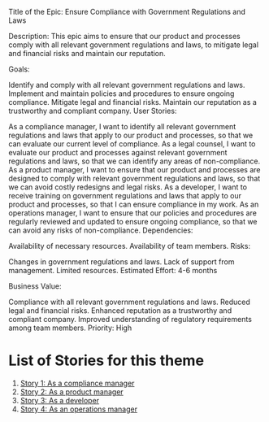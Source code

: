 Title of the Epic: Ensure Compliance with Government Regulations and Laws

Description: This epic aims to ensure that our product and processes comply with all relevant government regulations and laws, to mitigate legal and financial risks and maintain our reputation.

Goals:

Identify and comply with all relevant government regulations and laws.
Implement and maintain policies and procedures to ensure ongoing compliance.
Mitigate legal and financial risks.
Maintain our reputation as a trustworthy and compliant company.
User Stories:

As a compliance manager, I want to identify all relevant government regulations and laws that apply to our product and processes, so that we can evaluate our current level of compliance.
As a legal counsel, I want to evaluate our product and processes against relevant government regulations and laws, so that we can identify any areas of non-compliance.
As a product manager, I want to ensure that our product and processes are designed to comply with relevant government regulations and laws, so that we can avoid costly redesigns and legal risks.
As a developer, I want to receive training on government regulations and laws that apply to our product and processes, so that I can ensure compliance in my work.
As an operations manager, I want to ensure that our policies and procedures are regularly reviewed and updated to ensure ongoing compliance, so that we can avoid any risks of non-compliance.
Dependencies:

Availability of necessary resources.
Availability of team members.
Risks:

Changes in government regulations and laws.
Lack of support from management.
Limited resources.
Estimated Effort: 4-6 months

Business Value:

Compliance with all relevant government regulations and laws.
Reduced legal and financial risks.
Enhanced reputation as a trustworthy and compliant company.
Improved understanding of regulatory requirements among team members.
Priority: High

# List of Stories for this theme
1. [Story 1: As a compliance manager](/documentation/templates/theme/initiatives/epics/stories/story_template_2.md)
2. [Story 2: As a product manager](/documentation/templates/theme/initiatives/epics/stories/story_template_2.md)
3. [Story 3: As a developer](/documentation/templates/theme/initiatives/epics/stories/story_template_2.md)
4. [Story 4: As an operations manager](/documentation/templates/theme/initiatives/epics/stories/story_template_2.md)
